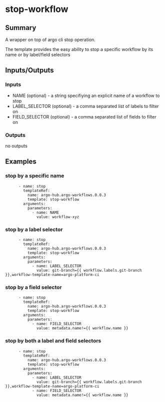 # stop-workflow

## Summary
A wrapper on top of argo cli stop operation.

The template provides the easy ability to stop a specific workflow by its name or by label/field selectors

## Inputs/Outputs

### Inputs
* NAME (optional) - a string specifiying an explicit name of a workflow to stop
* LABEL_SELECTOR (optional) - a comma separated list of labels to filter on
* FIELD_SELECTOR (optional) - a comma separated list of fields to filter on

### Outputs
no outputs

## Examples

### stop by a specific name
```
      - name: stop
        templateRef:
          name: argo-hub.argo-workflows.0.0.3
          template: stop-workflow
        arguments:
          parameters:
            - name: NAME
              value: workflow-xyz
```

### stop by a label selector
```
      - name: stop
        templateRef:
          name: argo-hub.argo-workflows.0.0.3
          template: stop-workflow
        arguments:
          parameters:
            - name: LABEL_SELECTOR
              value: git-branch={{ workflow.labels.git-branch }},workflow-template-name=argo-platform-ci
```

### stop by a field selector
```
      - name: stop
        templateRef:
          name: argo-hub.argo-workflows.0.0.3
          template: stop-workflow
        arguments:
          parameters:
            - name: FIELD_SELECTOR
              value: metadata.name!={{ workflow.name }}
```

### stop by both a label and field selectors
```
      - name: stop
        templateRef:
          name: argo-hub.argo-workflows.0.0.3
          template: stop-workflow
        arguments:
          parameters:
            - name: LABEL_SELECTOR
              value: git-branch={{ workflow.labels.git-branch }},workflow-template-name=argo-platform-ci
            - name: FIELD_SELECTOR
              value: metadata.name!={{ workflow.name }}
```

